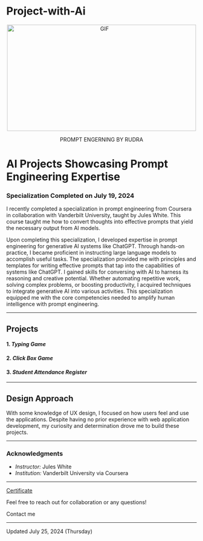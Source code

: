 # Project-with-Ai
<!-- GIF Image -->
<p align="center">
  <img src="https://beehiiv-images-production.s3.amazonaws.com/uploads/asset/file/74531370-2103-449d-afdb-0e609e4c5fe0/talking-point-ai-assistant.gif?t=1698756445" alt="GIF" width="500" height="281">
 <P align="center">PROMPT ENGERNING BY RUDRA </P>
 <p align="center"></p>
</p>

# AI Projects Showcasing Prompt Engineering Expertise

### Specialization Completed on July 19, 2024

I recently completed a specialization in prompt engineering from Coursera in collaboration with Vanderbilt University, taught by  Jules White. This course taught me how to convert thoughts into effective prompts that yield the necessary output from AI models. 

Upon completing this specialization, I developed expertise in prompt engineering for generative AI systems like ChatGPT. Through hands-on practice, I became proficient in instructing large language models to accomplish useful tasks. The specialization provided me with principles and templates for writing effective prompts that tap into the capabilities of systems like ChatGPT. I gained skills for conversing with AI to harness its reasoning and creative potential. Whether automating repetitive work, solving complex problems, or boosting productivity, I acquired techniques to integrate generative AI into various activities. This specialization equipped me with the core competencies needed to amplify human intelligence with prompt engineering.


---

## Projects

#### 1. *Typing Game*
#### 2. *Click Box Game*
#### 3. *Student Attendance Register* 



---

## Design Approach

With some knowledge of UX design, I focused on how users feel and use the applications. Despite having no prior experience with web application development, my curiosity and determination drove me to build these projects.

---

### Acknowledgments

- *Instructor:*  Jules White
- *Institution:* Vanderbilt University via Coursera

---
<a href="https://coursera.org/share/b86b8334e2e7f013618f153b8e429f8d">Certificate</a>

Feel free to reach out for collaboration or any questions!

Contact me







---

Updated July 25, 2024 (Thursday)
